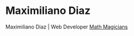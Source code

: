 # Maximiliano Diaz
Maximiliano Diaz | Web Developer
[Math Magicians](https://mistermaxis-mathmagicians.netlify.app/)
